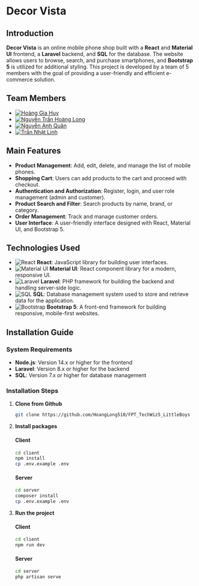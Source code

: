 # **Decor Vista**

## **Introduction**

**Decor Vista** is an online mobile phone shop built with a **React** and **Material UI** frontend, a **Laravel** backend, and **SQL** for the database. The website allows users to browse, search, and purchase smartphones, and **Bootstrap 5** is utilized for additional styling. This project is developed by a team of 5 members with the goal of providing a user-friendly and efficient e-commerce solution.

## **Team Members**

- [![Hoàng Gia Huy](https://img.shields.io/badge/GitHub-Hoàng%20Gia%20Huy-181717?style=flat&logo=github)](https://github.com/huyhoanglc)
- [![Nguyễn Trần Hoàng Long](https://img.shields.io/badge/GitHub-Nguyễn%20Trần%20Hoàng%20Long-181717?style=flat&logo=github)](https://github.com/HoangLong510)
- [![Nguyễn Anh Quân](https://img.shields.io/badge/GitHub-Nguyễn%20Anh%20Quân-181717?style=flat&logo=github)](https://github.com/aq0811)
- [![Trần Nhật Linh](https://img.shields.io/badge/GitHub-Trần%20Nhật%20Linh-181717?style=flat&logo=github)](https://github.com/trannhatlinh)

## **Main Features**

- **Product Management**: Add, edit, delete, and manage the list of mobile phones.
- **Shopping Cart**: Users can add products to the cart and proceed with checkout.
- **Authentication and Authorization**: Register, login, and user role management (admin and customer).
- **Product Search and Filter**: Search products by name, brand, or category.
- **Order Management**: Track and manage customer orders.
- **User Interface**: A user-friendly interface designed with React, Material UI, and Bootstrap 5.

## **Technologies Used**

- ![React](https://img.shields.io/badge/React-61DAFB?style=for-the-badge&logo=react&logoColor=white) **React**: JavaScript library for building user interfaces.
- ![Material UI](https://img.shields.io/badge/Material--UI-0081CB?style=for-the-badge&logo=material-ui&logoColor=white) **Material UI**: React component library for a modern, responsive UI.
- ![Laravel](https://img.shields.io/badge/Laravel-FF2D20?style=for-the-badge&logo=laravel&logoColor=white) **Laravel**: PHP framework for building the backend and handling server-side logic.
- ![SQL](https://img.shields.io/badge/SQL-4479A1?style=for-the-badge&logo=sql&logoColor=white) **SQL**: Database management system used to store and retrieve data for the application.
- ![Bootstrap](https://img.shields.io/badge/Bootstrap-563D7C?style=for-the-badge&logo=bootstrap&logoColor=white) **Bootstrap 5**: A front-end framework for building responsive, mobile-first websites.

## **Installation Guide**

### **System Requirements**

- **Node.js**: Version 14.x or higher for the frontend
- **Laravel**: Version 8.x or higher for the backend
- **SQL**: Version 7.x or higher for database management

### **Installation Steps**

1. **Clone from Github**
    ```bash
    git clone https://github.com/HoangLong510/FPT_TechWiz5_LittleBoys
    ```

2. **Install packages**

    #### Client
    ```bash
    cd client
    npm install
    cp .env.example .env
    ```

    #### Server
    ```bash
    cd server
    composer install
    cp .env.example .env
    ```

3. **Run the project**
    #### Client
    ```bash
    cd client
    npm run dev
    ```
    
    #### Server
    ```bash
    cd server
    php artisan serve
    ```
